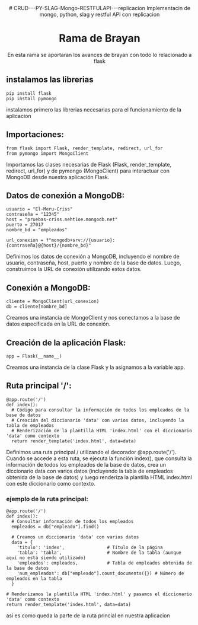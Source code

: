 <center>
  # CRUD---PY-SLAG-Mongo-RESTFULAPI---replicacion
Implementacin de mongo, python, slag y restful API con replicacion
<h1>Rama de Brayan</h1>
  En esta rama se aportaran los avances de brayan con todo lo relacionado a flask
</center>

<h2>instalamos las librerias</h2>

    pip install flask
    pip install pymongo

instalamos primero las librerias necesarias para el funcionamiento de la aplicacion

<h2>Importaciones:</h2>

    from flask import Flask, render_template, redirect, url_for
    from pymongo import MongoClient
  
Importamos las clases necesarias de Flask (Flask, render_template, redirect, url_for) y de pymongo (MongoClient) para interactuar con MongoDB desde nuestra aplicación Flask.

<h2>Datos de conexión a MongoDB:</h2>

    usuario = "El-Meru-Criss"
    contraseña = "12345"
    host = "pruebas-criss.neht1oe.mongodb.net"
    puerto = 27017
    nombre_bd = "empleados"

    url_conexion = f"mongodb+srv://{usuario}:{contraseña}@{host}/{nombre_bd}"
    
Definimos los datos de conexión a MongoDB, incluyendo el nombre de usuario, contraseña, host, puerto y nombre de la base de datos. Luego, construimos la URL de conexión utilizando estos datos.

<h2>Conexión a MongoDB:</h2>


    cliente = MongoClient(url_conexion)
    db = cliente[nombre_bd]

Creamos una instancia de MongoClient y nos conectamos a la base de datos especificada en la URL de conexión.

<h2>Creación de la aplicación Flask:</h2>

    app = Flask(__name__)
    
Creamos una instancia de la clase Flask y la asignamos a la variable app.

<h2>Ruta principal '/':</h2>

    @app.route('/')
    def index():
      # Código para consultar la información de todos los empleados de la base de datos
      # Creación del diccionario 'data' con varios datos, incluyendo la tabla de empleados
      # Renderización de la plantilla HTML 'index.html' con el diccionario 'data' como contexto
      return render_template('index.html', data=data)
      
Definimos una ruta principal / utilizando el decorador @app.route('/'). Cuando se accede a esta ruta, se ejecuta la función index(), que consulta la información de todos los empleados de la base de datos, crea un diccionario data con varios datos (incluyendo la tabla de empleados obtenida de la base de datos) y luego renderiza la plantilla HTML index.html con este diccionario como contexto.

<h3>ejemplo de la ruta principal:</h3>

    @app.route('/')
    def index():
      # Consultar información de todos los empleados
      empleados = db["empleado"].find()

      # Creamos un diccionario 'data' con varios datos
      data = {
        'titulo': 'index',                # Título de la página
        'tabla': 'tabla',                 # Nombre de la tabla (aunque aquí no está siendo utilizado)
        'empleados': empleados,           # Tabla de empleados obtenida de la base de datos
        'num_empleados': db["empleado"].count_documents({}) # Número de empleados en la tabla
      }

    # Renderizamos la plantilla HTML 'index.html' y pasamos el diccionario 'data' como contexto
    return render_template('index.html', data=data)

asi es como queda la parte de la ruta princial en nuestra aplicacion
